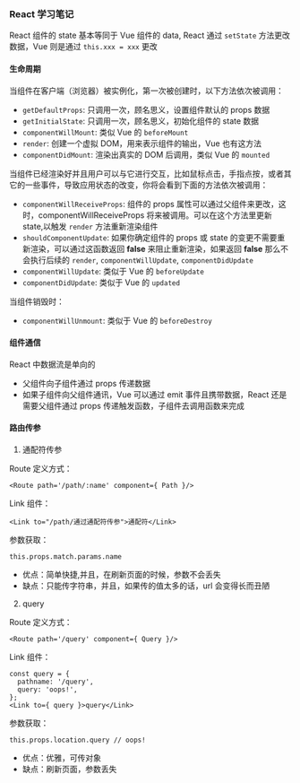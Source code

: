 ### React 学习笔记

React 组件的 state 基本等同于 Vue 组件的 data, React 通过 `setState` 方法更改数据，Vue 则是通过 `this.xxx = xxx` 更改

#### 生命周期

当组件在客户端（浏览器）被实例化，第一次被创建时，以下方法依次被调用：

- `getDefaultProps`: 只调用一次，顾名思义，设置组件默认的 props 数据
- `getInitialState`: 只调用一次，顾名思义，初始化组件的 state 数据
- `componentWillMount`: 类似 Vue 的 `beforeMount`
- `render`: 创建一个虚拟 DOM，用来表示组件的输出，Vue 也有这方法
- `componentDidMount`: 渲染出真实的 DOM 后调用，类似 Vue 的 `mounted`

当组件已经渲染好并且用户可以与它进行交互，比如鼠标点击，手指点按，或者其它的一些事件，导致应用状态的改变，你将会看到下面的方法依次被调用：

- `componentWillReceiveProps`: 组件的 props 属性可以通过父组件来更改，这时，componentWillReceiveProps 将来被调用。可以在这个方法里更新 state,以触发 `render` 方法重新渲染组件
- `shouldComponentUpdate`: 如果你确定组件的 props 或 state 的变更不需要重新渲染，可以通过这函数返回 **false** 来阻止重新渲染，如果返回 **false** 那么不会执行后续的 `render`, `componentWillUpdate`, `componentDidUpdate`
- `componentWillUpdate`: 类似于 Vue 的 `beforeUpdate`
- `componentDidUpdate`: 类似于 Vue 的 `updated`

当组件销毁时：

- `componentWillUnmount`: 类似于 Vue 的 `beforeDestroy`

#### 组件通信

React 中数据流是单向的

- 父组件向子组件通过 props 传递数据
- 如果子组件向父组件通讯，Vue 可以通过 emit 事件且携带数据，React 还是需要父组件通过 props 传递触发函数，子组件去调用函数来完成

#### 路由传参

1. 通配符传参

Route 定义方式：
```
<Route path='/path/:name' component={ Path }/>
```

Link 组件：
```
<Link to="/path/通过通配符传参">通配符</Link>
```

参数获取：
```
this.props.match.params.name
```

- 优点：简单快捷,并且，在刷新页面的时候，参数不会丢失
- 缺点：只能传字符串，并且，如果传的值太多的话，url 会变得长而丑陋

2. query

Route 定义方式：
```
<Route path='/query' component={ Query }/>
```

Link 组件：
```
const query = {
  pathname: '/query',
  query: 'oops!',
};
<Link to={ query }>query</Link>
```

参数获取：
```
this.props.location.query // oops!
```

- 优点：优雅，可传对象
- 缺点：刷新页面，参数丢失